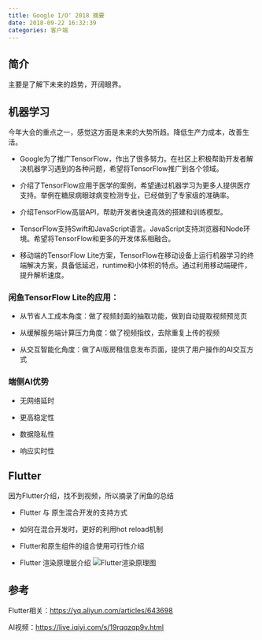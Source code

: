 ```yaml
---
title: Google I/O' 2018 摘要
date: 2018-09-22 16:32:39
categories: 客户端
---
```


## 简介

主要是了解下未来的趋势，开阔眼界。



## 机器学习

今年大会的重点之一，感觉这方面是未来的大势所趋。降低生产力成本，改善生活。



- Google为了推广TensorFlow，作出了很多努力。在社区上积极帮助开发者解决机器学习遇到的各种问题，希望将TensorFlow推广到各个领域。

- 介绍了TensorFlow应用于医学的案例，希望通过机器学习为更多人提供医疗支持。举例在糖尿病眼球病变检测专业，已经做到了专家级的准确率。

- 介绍TensorFlow高层API，帮助开发者快速高效的搭建和训练模型。

- TensorFlow支持Swift和JavaScript语言。JavaScript支持浏览器和Node环境。希望将TensorFlow和更多的开发体系相融合。

- 移动端的TensorFlow Lite方案，TensorFlow在移动设备上运行机器学习的终端解决方案，具备低延迟，runtime和小体积的特点。通过利用移动端硬件，提升解析速度。



### 闲鱼TensorFlow Lite的应用：

- 从节省人工成本角度：做了视频封面的抽取功能，做到自动提取视频预览页

- 从缓解服务端计算压力角度：做了视频指纹，去除重复上传的视频

- 从交互智能化角度：做了AI版房租信息发布页面，提供了用户操作的AI交互方式



### 端侧AI优势

- 无网络延时

- 更高稳定性

- 数据隐私性

- 响应实时性



## Flutter

因为Flutter介绍，找不到视频，所以摘录了闲鱼的总结

- Flutter 与 原生混合开发的支持方式

- 如何在混合开发时，更好的利用hot reload机制

- Flutter和原生组件的组合使用可行性介绍

- Flutter 渲染原理层介绍
![Flutter渲染原理图](/image/flutter_draw.png)


## 参考

Flutter相关：https://yq.aliyun.com/articles/643698

AI视频：https://live.iqiyi.com/s/19rqqzqp9v.html